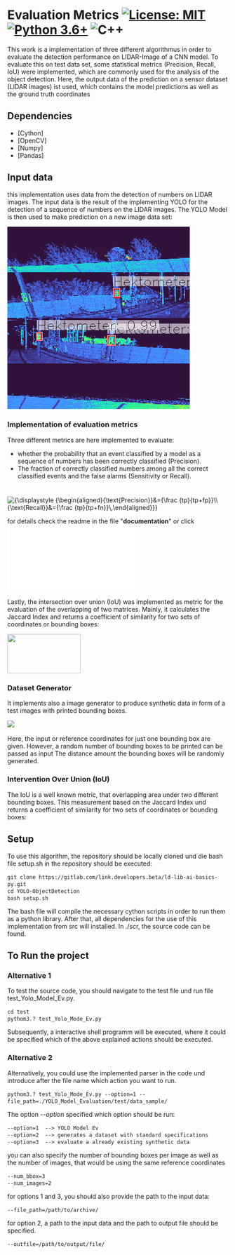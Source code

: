 

# Evaluation Metrics [![License: MIT](https://img.shields.io/badge/License-MIT-yellow.svg)](./LICENSE) [![Python 3.6+](https://img.shields.io/badge/python-3.6+-blue.svg)](https://www.python.org/downloads/release/python-360/) ![C++](https://img.shields.io/badge/C++-Solutions-red.svg?style=flat&logo=c++) 


This work is a implementation of three different algorithmus in order to evaluate the detection performance on LIDAR-Image of a CNN model.
To evaluate this on test data set, some statistical metrics (Precision, Recall, IoU) were implemented, which are commonly used for the analysis of the object detection.
Here, the output data of the prediction on a sensor dataset  (LIDAR images) ist used, which contains the model predictions as well as the ground truth coordinates 


 Dependencies
------------
 * [Cython]
 * [OpenCV]
 * [Numpy]
 * [Pandas]

## Input data

this implementation uses data from the detection of numbers on LIDAR images. The input data is the result of the implementing YOLO for the detection of a sequence of numbers on the LIDAR images. The YOLO Model is then used to make prediction on a new image data set:

![](02_wb_r_000400_i_yolo3.png)

### Implementation of evaluation metrics

Three different metrics are here implemented to evaluate: 
- whether the probability that an event classified by a model as a sequence of numbers has been correctly classified (Precision).
- The fraction of correctly classified numbers among all the correct classified events and the false alarms (Sensitivity or Recall).

<img src="https://wikimedia.org/api/rest_v1/media/math/render/svg/d37e557b5bfc8de22afa8aad1c187a357ac81bdb" class="mwe-math-fallback-image-display" aria-hidden="true" style="vertical-align: -5.338ex; width:21.82ex; height:11.843ex;" alt="{\displaystyle {\begin{aligned}{\text{Precision}}&amp;={\frac {tp}{tp+fp}}\\{\text{Recall}}&amp;={\frac {tp}{tp+fn}}\,\end{aligned}}}">

for details check the readme in the file "**documentation**" or click ![here](Yolo_Model_Ev/readme.md)

Lastly, the intersection over union (IoU) was implemented as metric for the evaluation of the overlapping of two matrices. Mainly, it calculates the Jaccard Index and returns a coefficient
of similarity for two sets of coordinates or bounding boxes:

<img alt="" src="https://hasty.ai/media/pages/content-hub/mp-wiki/metrics/iou-intersection-over-union/4c8d99617c-1653640694/6.png" class="mwe-math-fallback-image-display" aria-hidden="true" style="vertical-align: -5.338ex; width:21.82ex; height:11.843ex;" alt="{\displaystyle {\begin{aligned}{\text{Precision}}&amp;={\frac {tp}{tp+fp}}\\{\text{Recall}}&amp;={\frac {tp}{tp+fn}}\,\end{aligned}}}">

### Dataset Generator 
It implements also a image generator to produce synthetic data in form of a test images with printed bounding boxes. 

![](../tests/output_images/image_0_0.png)

Here, the input or reference coordinates for just one bounding box are given. However, a random number of bounding boxes to be printed can be passed as input 
The distance amount the bounding boxes will be randomly generated. 

### Intervention Over Union (IoU)

The IoU is a well known metric, that overlapping area under two different bounding boxes. This measurement based on the Jaccard Index und returns a coefficient
of similarity for two sets of coordinates or bounding boxes:
<img alt="" src="https://hasty.ai/media/pages/content-hub/mp-wiki/metrics/iou-intersection-over-union/601e415eb4-1653641012/9.png">

## Setup 

To use this algorithm, the repository should be locally cloned und die bash file setup.sh in the repository should be executed:

    git clone https://gitlab.com/link.developers.beta/ld-lib-ai-basics-py.git
    cd YOLO-ObjectDetection
    bash setup.sh 

The bash file will compile the necessary cython scripts in order to run them as a python library. After that, all dependencies for the use of this 
implementation from src will installed. In ./scr, the source code can be found. 

## To Run the project

### Alternative 1

To test the source code, you should navigate to the test file und run file test_Yolo_Model_Ev.py. 
    
    cd test
    pythom3.? test_Yolo_Mode_Ev.py

Subsequently, a interactive shell programm will be executed, where it could be specified which of the above explained actions should be executed.

### Alternative 2

Alternatively, you could use the implemented parser in the code und introduce after the file name which action you want to run. 
    
    pythom3.? test_Yolo_Mode_Ev.py --option=1 --file_path=./YOLO_Model_Evaluation/test/data_sample/ 

The option *_--option_* specified which option should be run:
    
    --option=1  --> YOLO Model Ev
    --option=2  --> generates a dataset with standard specifications
    --option=3  --> evaluate a already existing synthetic data

you can also specify the number of bounding boxes per image as well as the number of images, that would be using the same reference coordinates

    --num_bbox=3  
    --num_images=2
    
for options 1 and 3, you should also provide the path to the input data:
    
    --file_path=/path/to/archive/

for option 2, a path to the input data and the path to output file should be specified.
    
    --outfile=/path/to/output/file/

